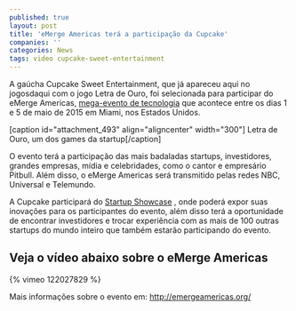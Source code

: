```yaml
---
published: true
layout: post
title: 'eMerge Americas terá a participação da Cupcake'
companies: ''
categories: News
tags: video cupcake-sweet-entertainment
---
```

A gaúcha Cupcake Sweet Entertainment, que já apareceu aqui no jogosdaqui com o jogo Letra de Ouro, foi selecionada para participar do eMerge Americas, <a href="http://emergeamericas.org/" target="_blank">mega-evento de tecnologia</a>
 que acontece entre os dias 1 e 5 de maio de 2015 em Miami, nos Estados Unidos.

[caption id="attachment_493" align="aligncenter" width="300"]
 Letra de Ouro, um dos games da startup[/caption]

O evento terá a participação das mais badaladas startups, investidores, grandes empresas, mídia e celebridades, como o cantor e empresário Pitbull. Além disso, o eMerge Americas será transmitido pelas redes NBC, Universal e Telemundo.

A Cupcake participará do <a href="http://emergeamericas.org/startups/" target="_blank">Startup Showcase</a>
, onde poderá expor suas inovações para os participantes do evento, além disso terá a oportunidade de encontrar investidores e trocar experiência com as mais de 100 outras startups do mundo inteiro que também estarão participando do evento.

## Veja o vídeo abaixo sobre o eMerge Americas
{% vimeo 122027829 %}


Mais informações sobre o evento em: <a href="http://emergeamericas.org/" target="_blank">http://emergeamericas.org/</a>
